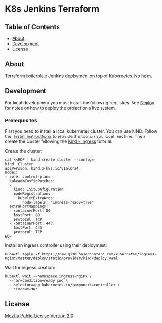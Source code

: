 # K8s Jenkins Terraform

## Table of Contents

- [About](#about)
- [Development](#dev)
- [License](#license)


## About <a name = "about"></a>

Terraform boilerplate Jenkins deployment on top of Kubernetes. No helm.


## Development <a name = "dev"></a>

For local development you must install the following requisites. See [Deploy](#deploy) for notes on how to deploy the project on a live system.

### Prerequisites
First you need to install a local kubernetes cluster. You can use KIND. Follow the  [install instructtions](https://kind.sigs.k8s.io/docs/user/quick-start/#installation) to provide the tool on you local machine. Then create the cluster following the [Kind - Ingress](https://kind.sigs.k8s.io/docs/user/ingress/) tutorial. 

Create the cluster:
```
cat <<EOF | kind create cluster --config=-
kind: Cluster
apiVersion: kind.x-k8s.io/v1alpha4
nodes:
- role: control-plane
  kubeadmConfigPatches:
  - |
    kind: InitConfiguration
    nodeRegistration:
      kubeletExtraArgs:
        node-labels: "ingress-ready=true"
  extraPortMappings:
  - containerPort: 80
    hostPort: 80
    protocol: TCP
  - containerPort: 443
    hostPort: 443
    protocol: TCP
EOF
```

Install an ingress controller using their deployment:
```
kubectl apply -f https://raw.githubusercontent.com/kubernetes/ingress-nginx/master/deploy/static/provider/kind/deploy.yaml
```

Wait for ingress creation:
```
kubectl wait --namespace ingress-nginx \
  --for=condition=ready pod \
  --selector=app.kubernetes.io/component=controller \
  --timeout=90s
```

## License <a name = "license"></a>
[Mozilla Public License Version 2.0](./LICENSE)
